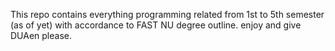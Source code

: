 This repo contains everything programming related from 1st to 5th semester (as of yet) with accordance to FAST NU degree outline.
enjoy and give DUAen please. 
